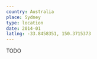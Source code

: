 ```yaml
---
country: Australia
place: Sydney
type: location
date: 2014-01
latlng: -33.8458351, 150.3715373
---
```


TODO
